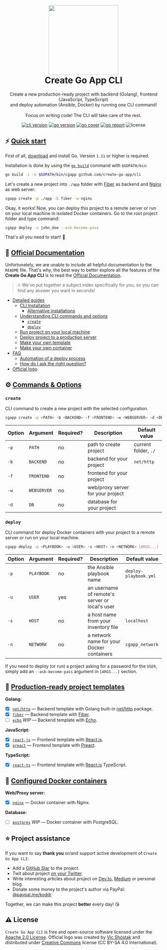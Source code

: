 <h1 align="center">
  <img src="https://github.com/create-go-app/cli/blob/master/.github/images/cgapp_logo@2x.png" width="224px"/><br/>
  Create Go App CLI
</h1>
<p align="center">Create a new production-ready project with backend (Golang), frontend (JavaScript, TypeScript)<br/>and deploy automation (Ansible, Docker) by running one CLI command!<br/><br/>Focus on writing code! The CLI will take care of the rest.</p>

<p align="center"><a href="https://github.com/create-go-app/cli/releases" target="_blank"><img src="https://img.shields.io/badge/version-v1.2.1-blue?style=for-the-badge&logo=none" alt="cli version" /></a>&nbsp;<a href="https://pkg.go.dev/github.com/create-go-app/cli/pkg/cgapp?tab=doc" target="_blank"><img src="https://img.shields.io/badge/Go-1.11+-00ADD8?style=for-the-badge&logo=go" alt="go version" /></a>&nbsp;<a href="https://gocover.io/github.com/create-go-app/cli/pkg/cgapp" target="_blank"><img src="https://img.shields.io/badge/Go_Cover-98%25-success?style=for-the-badge&logo=none" alt="go cover" /></a>&nbsp;<a href="https://goreportcard.com/report/github.com/create-go-app/cli" target="_blank"><img src="https://img.shields.io/badge/Go_report-A+-success?style=for-the-badge&logo=none" alt="go report" /></a>&nbsp;<img src="https://img.shields.io/badge/license-apache_2.0-red?style=for-the-badge&logo=none" alt="license" /></p>

## ⚡️ [Quick start](https://create-go.app/quick-start/)

First of all, [download](https://golang.org/dl/) and install Go. Version `1.11` or higher is required.

Installation is done by using the [`go build`](https://golang.org/cmd/go/#hdr-Compile_packages_and_dependencies) command with `$GOPATH/bin`:

```bash
go build -i -o $GOPATH/bin/cgapp github.com/create-go-app/cli
```

Let's create a new project into `./app` folder with [Fiber](https://github.com/gofiber/fiber) as backend and [Nginx](https://nginx.org/) as web server:

```bash
cgapp create -p ./app -b fiber -w nginx
```

Okay, it works! Now, you can deploy this project to a remote server or run on your local machine in isolated Docker containers. Go to the root project folder and type command:

```bash
cgapp deploy -u john_doe --ask-become-pass
```

That's all you need to start! 🎉

## 📖 [Official Documentation](https://create-go.app/)

Unfortunately, we are unable to include all helpful documentation to the `README` file. That's why, the best way to better explore all the features of the **Create Go App CLI** is to read the [Official Documentation](https://create-go.app/).

> 🔥 We've put together a subject index specifically for you, so you can find any answer you want in seconds!

- [Detailed guides](https://create-go.app/detailed-guides/)
  - [CLI Installation](https://create-go.app/detailed-guides/installation/)
    - [Alternative installations](https://create-go.app/detailed-guides/installation/#alternative-installations)
  - [Understanding CLI commands and options](https://create-go.app/detailed-guides/commands-and-options/)
    - [`create`](https://create-go.app/detailed-guides/commands-and-options/#create)
    - [`deploy`](https://create-go.app/detailed-guides/commands-and-options/#deploy)
  - [Run project on your local machine](https://create-go.app/detailed-guides/run-on-local/)
  - [Deploy project to a production server](https://create-go.app/detailed-guides/deploy-to-server/)
  - [Make your own template](https://create-go.app/detailed-guides/make-custom-template/)
  - [Make your own container](https://create-go.app/detailed-guides/make-custom-container/)
- [FAQ](https://create-go.app/faq/)
  - [Automation of a deploy process](https://create-go.app/automation/)
  - [How do I ask the right question?](https://create-go.app/ask-question/#how-do-i-ask-the-right-question)
- [Official logo](https://create-go.app/logo/)

## ⚙️ [Commands & Options](https://create-go.app/detailed-guides/commands-and-options/)

### `create`

CLI command to create a new project with the selected configuration.

```bash
cgapp create -p <PATH> -b <BACKEND> -f <FRONTEND> -w <WEBSERVER> -d <DB>
```

| Option | Argument    | Required? | Description                       | Default value        |
| ------ | ----------- | --------- | --------------------------------- | -------------------- |
| `-p`   | `PATH`      | no        | path to create project            | current folder, `./` |
| `-b`   | `BACKEND`   | no        | backend for your project          | `net/http`           |
| `-f`   | `FRONTEND`  | no        | frontend for your project         |                      |
| `-w`   | `WEBSERVER` | no        | web/proxy server for your project |                      |
| `-d`   | `DB`        | no        | database for your project         |                      |

### `deploy`

CLI command for deploy Docker containers with your project to a remote server or run on your local machine.

```bash
cgapp deploy -p <PLAYBOOK> -u <USER> -s <HOST> -n <NETWORK> [ARGS...]
```

| Option | Argument   | Required? | Description                                    | Default value         |
| ------ | ---------- | --------- | ---------------------------------------------- | --------------------- |
| `-p`   | `PLAYBOOK` | no        | the Ansible playbook name                      | `deploy-playbook.yml` |
| `-u`   | `USER`     | yes       | an username of remote's server or local's user |                       |
| `-s`   | `HOST`     | no        | a host name from your inventory file           | `localhost`           |
| `-n`   | `NETWORK`  | no        | a network name for your Docker containers      | `cgapp_network`       |

If you need to deploy (or run) a project asking for a password for the `USER`, simply add an `--ask-become-pass` argument in `[ARGS...]` section.

## 📝 [Production-ready project templates](https://create-go.app/production-templates/)

**Golang:**

- [x] [`net/http`](https://create-go.app/production-templates/net-http-go/) — Backend template with Golang built-in [net/http](https://golang.org/pkg/net/http/) package.
- [x] [`fiber`](https://create-go.app/production-templates/fiber-go/) — Backend template with [Fiber](https://github.com/gofiber/fiber).
- [ ] [`echo`](https://create-go.app/production-templates/echo-go/) _WIP_ — Backend template with [Echo](https://github.com/labstack/echo).

**JavaScript:**

- [x] [`react-js`](https://create-go.app/production-templates/react-js/) — Frontend template with [React.js](https://github.com/facebook/react).
- [x] [`preact`](https://create-go.app/production-templates/preact-js/) — Frontend template with [Preact](https://github.com/preactjs/preact).

**TypeScript:**

- [x] [`react-ts`](https://create-go.app/production-templates/react-ts/) — Frontend template with [React.js](https://github.com/facebook/react) TypeScript.

## 🐳 [Configured Docker containers](https://create-go.app/docker-containers/)

**Web/Proxy server:**

- [x] [`nginx`](https://create-go.app/docker-containers/nginx/) — Docker container with Nginx.

**Database:**

- [ ] [`postgres`](https://create-go.app/docker-containers/postgres/) _WIP_ — Docker container with PostgreSQL.

## ⭐️ Project assistance

If you want to say **thank you** or/and support active development of `Create Go App CLI`:

- Add a [GitHub Star](https://github.com/create-go-app/cli) to the project.
- Twit about project [on your Twitter](https://twitter.com/intent/tweet?text=Create%20a%20new%20production-ready%20project%20with%20backend%20%28Golang%29%2C%20frontend%20%28JavaScript%2C%20TypeScript%29%20%26%20deploy%20automation%20%28Ansible%2C%20Docker%29%20by%20running%20one%20CLI%20command%21%20%F0%9F%9A%80%20https%3A%2F%2Fgithub.com%2Fcreate-go-app%2Fcli).
- Write interesting articles about project on [Dev.to](https://dev.to/), [Medium](https://medium.com/) or personal blog.
- Donate some money to the project's author via PayPal: [@paypal.me/koddr](https://paypal.me/koddr?locale.x=en_EN).

Together, we can make this project **better** every day! 😘

## ⚠️ License

`Create Go App CLI` is free and open-source software licensed under the [Apache 2.0 License](https://github.com/create-go-app/cli/blob/master/LICENSE). Official logo was created by [Vic Shóstak](https://github.com/koddr) and distributed under [Creative Commons](https://creativecommons.org/licenses/by-sa/4.0/) license (CC BY-SA 4.0 International).
